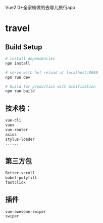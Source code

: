 Vue2.0+全家桶做的去哪儿旅行app

# travel
## Build Setup
``` bash
# install dependencies
npm install

# serve with hot reload at localhost:8080
npm run dev

# build for production with minification
npm run build
```

## 技术栈：
``` bash
vue-cli
vuex
vue-router
axios
stylus-loader
......
```


## 第三方包
``` bash
Better-scroll
babel-polyfill
fastclick
```


## 插件
``` bash
vue-awesome-swiper
swiper
```

